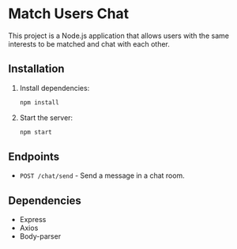 # Match Users Chat

This project is a Node.js application that allows users with the same interests to be matched and chat with each other.

## Installation

1. Install dependencies:

   ```sh
   npm install
   ```

2. Start the server:

   ```sh
   npm start
   ```

## Endpoints

- `POST /chat/send` - Send a message in a chat room.

## Dependencies

- Express
- Axios
- Body-parser
